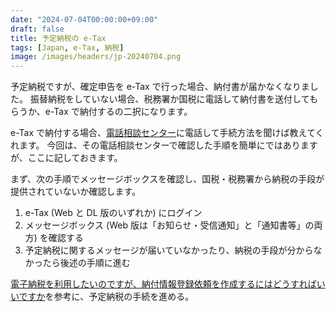 ```yaml
---
date: "2024-07-04T00:00:00+09:00"
draft: false
title: 予定納税の e-Tax
tags: [Japan, e-Tax, 納税]
image: /images/headers/jp-20240704.png
---
```


予定納税ですが、確定申告を e-Tax で行った場合、納付書が届かなくなりました。
振替納税をしていない場合、税務署か国税に電話して納付書を送付してもらうか、e-Tax で納付するの二択になります。

e-Tax で納付する場合、[電話相談センター](tel:0570-01-5901)に電話して手続方法を聞けば教えてくれます。
今回は、その電話相談センターで確認した手順を簡単にではありますが、ここに記しておきます。

まず、次の手順でメッセージボックスを確認し、国税・税務署から納税の手段が提供されていないか確認します。

1. e-Tax (Web と DL 版のいずれか) にログイン
1. メッセージボックス (Web 版は「お知らせ・受信通知」と「通知書等」の両方) を確認する
1. 予定納税に関するメッセージが届いていなかったり、納税の手段が分からなかったら後述の手順に進む

[電子納税を利用したいのですが、納付情報登録依頼を作成するにはどうすればいいですか](https://www.e-tax.nta.go.jp/toiawase/qa/yokuaru06/04.htm)を参考に、予定納税の手続を進める。
